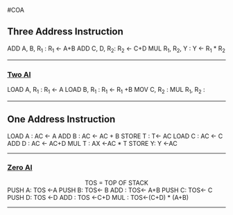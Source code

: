 #COA 
## Three Address Instruction
ADD A, B, R<sub>1</sub> : R<sub>1</sub> <- A+B
ADD C, D, R<sub>2</sub>: R<sub>2</sub> <- C+D
MUL R<sub>1</sub>, R<sub>2</sub>, Y  : Y <- R<sub>1</sub> * R<sub>2</sub>

---

### <u>Two AI</u>

LOAD A, R<sub>1</sub> : R<sub>1</sub> <- A
LOAD B, R<sub>1</sub> : R<sub>1</sub> <- R<sub>1</sub> +B
MOV C, R<sub>2</sub>  : 
MUL R<sub>1</sub>, R<sub>2</sub> : 

---

## One Address Instruction
LOAD A  : AC <- A
ADD B    : AC <- AC + B
STORE T :     T<- AC
LOAD C  :  AC <- C
ADD D   :  AC <- AC+D
MUL T   : AX  <-AC * T
STORE Y:    Y <-AC

---

### <u>Zero AI</u>
<center>TOS = TOP OF STACK</center>
PUSH A: TOS <-A
PUSH B: TOS<- B
ADD     : TOS<- A+B
PUSH C: TOS<- C
PUSH D: TOS <-D
ADD     : TOS <-C+D
	MUL     : TOS<-(C+D) * (A+B)

---
